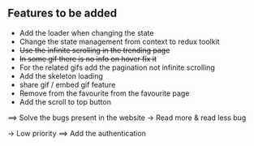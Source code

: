 ## Features to be added

- Add the loader when changing the state
- Change the state management from context to redux toolkit
- ~~Use the infinite scrolling in the trending page~~
- ~~In some gif there is no info on hover fix it~~
- For the related gifs add the pagination not infinite scrolling
- Add the skeleton loading
- share gif / embed gif feature
- Remove from the favourite from the favourite page
- Add the scroll to top button

==> Solve the bugs present in the website
-> Read more & read less bug

-> Low priority
==> Add the authentication
